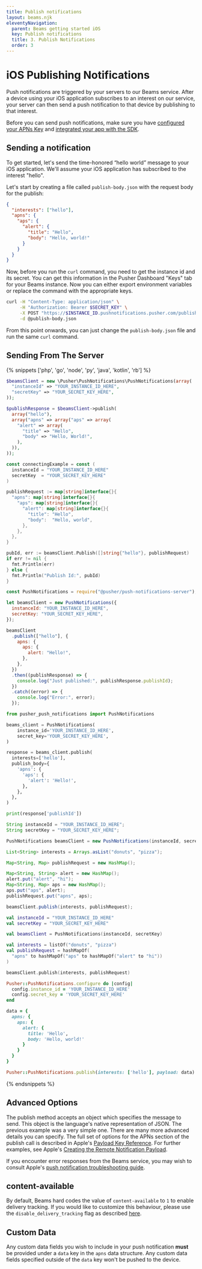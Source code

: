 ```yaml
---
title: Publish notifications
layout: beams.njk
eleventyNavigation:
  parent: Beams getting started iOS
  key: Publish notifications
  title: 3. Publish Notifications
  order: 3
---
```


# iOS Publishing Notifications

Push notifications are triggered by your servers to our Beams service. After a device using your iOS application subscribes to an interest on our service, your server can then send a push notification to that device by publishing to that interest.

Before you can send push notifications, make sure you have [configured your APNs Key](/docs/beams/getting-started/sdk-quick-starts/ios/configure-apns/) and [integrated your app with the SDK](/docs/beams/getting-started/sdk-quick-starts/ios/sdk-integration/).

## Sending a notification

To get started, let's send the time-honored “hello world” message to your iOS application. We'll assume your iOS application has subscribed to the interest "hello".

Let's start by creating a file called `publish-body.json` with the request body for the publish:

```json
{
  "interests": ["hello"],
  "apns": {
    "aps": {
      "alert": {
        "title": "Hello",
        "body": "Hello, world!"
      }
    }
  }
}
```

Now, before you run the `curl` command, you need to get the instance id and its secret. You can get this information in the Pusher Dashboard "Keys" tab for your Beams instance. Now you can either export environment variables or replace the command with the appropriate keys.

```bash
curl -H "Content-Type: application/json" \
     -H "Authorization: Bearer $SECRET_KEY" \
     -X POST "https://$INSTANCE_ID.pushnotifications.pusher.com/publish_api/v1/instances/$INSTANCE_ID/publishes" \
     -d @publish-body.json
```

From this point onwards, you can just change the `publish-body.json` file and run the same `curl` command.

## Sending From The Server

{% snippets ['php', 'go', 'node', 'py', 'java', 'kotlin', 'rb'] %}

```php
$beamsClient = new \Pusher\PushNotifications\PushNotifications(array(
  "instanceId" => "YOUR_INSTANCE_ID_HERE",
  "secretKey" => "YOUR_SECRET_KEY_HERE",
));

$publishResponse = $beamsClient->publish(
  array("hello"),
  array("apns" => array("aps" => array(
    "alert" => array(
      "title" => "Hello",
      "body" => "Hello, World!",
    ),
  )),
));
```

```go
const connectingExample = const (
  instanceId = "YOUR_INSTANCE_ID_HERE"
  secretKey  = "YOUR_SECRET_KEY_HERE"
)

publishRequest := map[string]interface{}{
  "apns": map[string]interface{}{
    "aps": map[string]interface{}{
      "alert": map[string]interface{}{
        "title": "Hello",
        "body":  "Hello, world",
      },
    },
  },
}

pubId, err := beamsClient.Publish([]string{"hello"}, publishRequest)
if err != nil {
  fmt.Println(err)
} else {
  fmt.Println("Publish Id:", pubId)
}
```

```js
const PushNotifications = require("@pusher/push-notifications-server");

let beamsClient = new PushNotifications({
  instanceId: "YOUR_INSTANCE_ID_HERE",
  secretKey: "YOUR_SECRET_KEY_HERE",
});

beamsClient
  .publish(["hello"], {
    apns: {
      aps: {
        alert: "Hello!",
      },
    },
  })
  .then((publishResponse) => {
    console.log("Just published:", publishResponse.publishId);
  })
  .catch((error) => {
    console.log("Error:", error);
  });
```

```py
from pusher_push_notifications import PushNotifications

beams_client = PushNotifications(
    instance_id='YOUR_INSTANCE_ID_HERE',
    secret_key='YOUR_SECRET_KEY_HERE',
)

response = beams_client.publish(
  interests=['hello'],
  publish_body={
    'apns': {
      'aps': {
        'alert': 'Hello!',
      },
    },
  },
)

print(response['publishId'])
```

```java
String instanceId = "YOUR_INSTANCE_ID_HERE";
String secretKey = "YOUR_SECRET_KEY_HERE";

PushNotifications beamsClient = new PushNotifications(instanceId, secretKey);

List<String> interests = Arrays.asList("donuts", "pizza");

Map<String, Map> publishRequest = new HashMap();

Map<String, String> alert = new HashMap();
alert.put("alert", "hi");
Map<String, Map> aps = new HashMap();
aps.put("aps", alert);
publishRequest.put("apns", aps);

beamsClient.publish(interests, publishRequest);
```

```kotlin
val instanceId = "YOUR_INSTANCE_ID_HERE"
val secretKey = "YOUR_SECRET_KEY_HERE"

val beamsClient = PushNotifications(instanceId, secretKey)

val interests = listOf("donuts", "pizza")
val publishRequest = hashMapOf(
  "apns" to hashMapOf("aps" to hashMapOf("alert" to "hi"))
)

beamsClient.publish(interests, publishRequest)
```

```rb
Pusher::PushNotifications.configure do |config|
  config.instance_id = 'YOUR_INSTANCE_ID_HERE'
  config.secret_key = 'YOUR_SECRET_KEY_HERE'
end

data = {
  apns: {
    aps: {
      alert: {
        title: 'Hello',
        body: 'Hello, world!'
      }
    }
  }
}

Pusher::PushNotifications.publish(interests: ['hello'], payload: data)
```

{% endsnippets %}

## Advanced Options

The publish method accepts an object which specifies the message to send. This object is the language's native representation of JSON. The previous example was a very simple one. There are many more advanced details you can specify. The full set of options for the APNs section of the publish call is described in Apple's [Payload Key Reference](https://developer.apple.com/library/prerelease/content/documentation/NetworkingInternet/Conceptual/RemoteNotificationsPG/PayloadKeyReference.html#//apple_ref/doc/uid/TP40008194-CH17-SW1). For further examples, see Apple's [ Creating the Remote Notification Payload](https://developer.apple.com/library/prerelease/content/documentation/NetworkingInternet/Conceptual/RemoteNotificationsPG/CreatingtheNotificationPayload.html#//apple_ref/doc/uid/TP40008194-CH10-SW1).

If you encounter error responses from the Beams service, you may wish to consult Apple's [push notification troubleshooting guide](https://developer.apple.com/library/content/technotes/tn2265/_index.html).

## content-available

By default, Beams hard codes the value of `content-available` to `1` to enable delivery tracking. If you would like to customize this behaviour, please use the `disable_delivery_tracking` flag as described [here](/docs/beams/concepts/insights#content-available).

## Custom Data

Any custom data fields you wish to include in your push notification **must** be provided under a `data` key in the `apns` data structure. Any custom data fields specified outside of the `data` key won't be pushed to the device.
